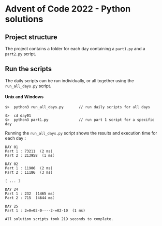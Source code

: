 
# Advent of Code 2022 - Python solutions

## Project structure

The project contains a folder for each day containing a `part1.py` and a `part2.py` script.

## Run the scripts

The daily scripts can be run individually, or all together using the `run_all_days.py` script.

#### Unix and Windows

```
$>  python3 run_all_days.py       // run daily scripts for all days    

$>  cd day01
$>  python3 part1.py              // run part 1 script for a specific day
```

Running the `run_all_days.py` script shows the results and execution time for each day :

```
DAY 01
Part 1 : 73211  (2 ms)
Part 2 : 213958  (1 ms)

DAY 02
Part 1 : 11906  (2 ms)
Part 2 : 11186  (3 ms)

[ ... ] 

DAY 24
Part 1 : 232  (1465 ms)
Part 2 : 715  (4644 ms)

DAY 25
Part 1 : 2=0=02-0----2-=02-10  (1 ms)

All solution scripts took 219 seconds to complete.
```
